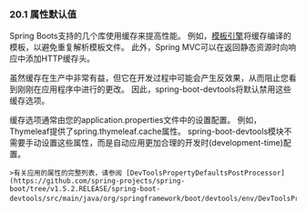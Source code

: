 ### 20.1 属性默认值

Spring Boots支持的几个库使用缓存来提高性能。 例如，[模板引擎](http://docs.spring.io/spring-boot/docs/1.5.2.RELEASE/reference/htmlsingle/#boot-features-spring-mvc-template-engines)将缓存编译的模板，以避免重复解析模板文件。 此外，Spring MVC可以在返回静态资源时向响应中添加HTTP缓存头。

虽然缓存在生产中非常有益，但它在开发过程中可能会产生反效果，从而阻止您看到刚刚在应用程序中进行的更改。 因此，spring-boot-devtools将默认禁用这些缓存选项。

缓存选项通常由您的application.properties文件中的设置配置。 例如，Thymeleaf提供了spring.thymeleaf.cache属性。 spring-boot-devtools模块不需要手动设置这些属性，而是自动应用更加合理的开发时(development-time)配置。

    >有关应用的属性的完整列表，请参阅 [DevToolsPropertyDefaultsPostProcessor](https://github.com/spring-projects/spring-boot/tree/v1.5.2.RELEASE/spring-boot-devtools/src/main/java/org/springframework/boot/devtools/env/DevToolsPropertyDefaultsPostProcessor.java)。